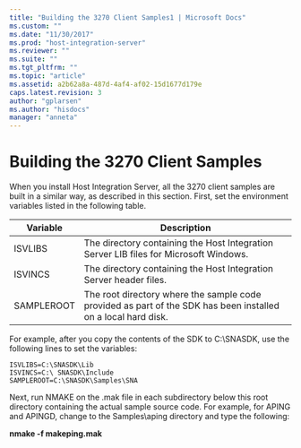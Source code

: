 ```yaml
---
title: "Building the 3270 Client Samples1 | Microsoft Docs"
ms.custom: ""
ms.date: "11/30/2017"
ms.prod: "host-integration-server"
ms.reviewer: ""
ms.suite: ""
ms.tgt_pltfrm: ""
ms.topic: "article"
ms.assetid: a2b62a8a-487d-4af4-af02-15d1677d179e
caps.latest.revision: 3
author: "gplarsen"
ms.author: "hisdocs"
manager: "anneta"
---
```

# Building the 3270 Client Samples
When you install Host Integration Server, all the 3270 client samples are built in a similar way, as described in this section. First, set the environment variables listed in the following table.  
  
|Variable|Description|  
|--------------|-----------------|  
|ISVLIBS|The directory containing the Host Integration Server LIB files for Microsoft Windows.|  
|ISVINCS|The directory containing the Host Integration Server header files.|  
|SAMPLEROOT|The root directory where the sample code provided as part of the SDK has been installed on a local hard disk.|  
  
 For example, after you copy the contents of the SDK  to C:\SNASDK, use the following lines to set the variables:  
  
```  
ISVLIBS=C:\SNASDK\Lib  
ISVINCS=C:\ SNASDK\Include  
SAMPLEROOT=C:\SNASDK\Samples\SNA  
```  
  
 Next, run NMAKE on the .mak file in each subdirectory below this root directory containing the actual sample source code. For example, for APING and APINGD, change to the Samples\aping directory and type the following:  
  
 **nmake -f makeping.mak**